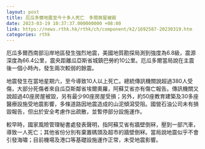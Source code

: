 ```yaml
---
layout: post
title: 厄瓜多爾地震至今十多人死亡　多間房屋被毀
date: 2023-03-19 10:37:37.000000000 +08:00
link: https://news.rthk.hk/rthk/ch/component/k2/1692587-20230319.htm
categories: rthk
---
```


厄瓜多爾西南部沿岸地區發生強烈地震，美國地質勘探局測到強度為6.8級，震源深度為66.4公里，震央距離瓜亞斯省城鎮巴勞約10公里。厄瓜多爾當局說在主震後一個小時內，發生兩次較弱的餘震。

地震發生在當地星期六，至今導致10人以上死亡。總統傳訊機關說超過380人受傷，大部分死傷者來自瓜亞斯鄰省埃爾奧羅，阿蘇艾省亦有傷亡報告。傳訊機關又說超過40座房屋被毀，另有最少90座房屋受損；另外，約50座教育建築及30多座醫療設施受地震影響，多條道路因地震造成的山泥傾瀉受阻。國營石油公司未有損毀報告，但出於安全考慮作出疏散，並暫停部分設施運作。

較早時，國家風險管理秘書處發表聲明，指阿蘇艾省有牆壁倒冧，壓到一部汽車，導致一人死亡；其他省份分別有棄置碼頭及超市的牆壁倒冧。當局說地震似乎不會引發海嘯；目前機場及港口等基礎設施運作正常，未受地震影響。
